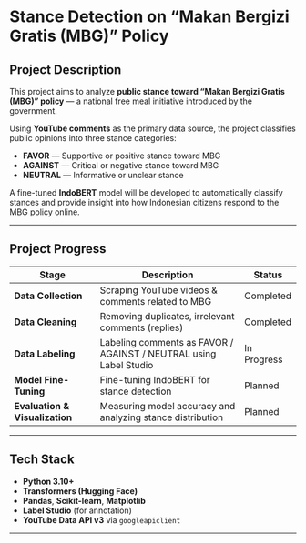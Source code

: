 # Stance Detection on “Makan Bergizi Gratis (MBG)” Policy

## Project Description
This project aims to analyze **public stance toward “Makan Bergizi Gratis (MBG)” policy** — a national free meal initiative introduced by the government.

Using **YouTube comments** as the primary data source, the project classifies public opinions into three stance categories:

- **FAVOR** — Supportive or positive stance toward MBG  
- **AGAINST** — Critical or negative stance toward MBG  
- **NEUTRAL** — Informative or unclear stance  

A fine-tuned **IndoBERT** model will be developed to automatically classify stances and provide insight into how Indonesian citizens respond to the MBG policy online.

---

## Project Progress

| Stage | Description | Status |
|--------|--------------|--------|
| **Data Collection** | Scraping YouTube videos & comments related to MBG | Completed |
| **Data Cleaning** | Removing duplicates, irrelevant comments (replies) | Completed |
| **Data Labeling** | Labeling comments as FAVOR / AGAINST / NEUTRAL using Label Studio | In Progress |
| **Model Fine-Tuning** | Fine-tuning IndoBERT for stance detection | Planned |
| **Evaluation & Visualization** | Measuring model accuracy and analyzing stance distribution | Planned |

---

## Tech Stack
- **Python 3.10+**
- **Transformers (Hugging Face)**
- **Pandas**, **Scikit-learn**, **Matplotlib**
- **Label Studio** (for annotation)
- **YouTube Data API v3** via `googleapiclient`

---